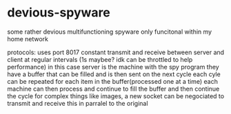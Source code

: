 # devious-spyware
some rather devious multifunctioning spyware
only funcitonal within my home network

protocols:
uses port 8017
constant transmit and receive between server and client at regular intervals (1s maybee? idk can be throttled to help performance)
in this case server is the machine with the spy program
they have a buffer that can be filled and is then sent on the next cycle
each cyle can be repeated for each item in the buffer(processed one at a time)
each machine can then process and continue to fill the buffer and then continue the cycle
for complex things like images, a new socket can be negociated to transmit and receive this in parralel to the original
